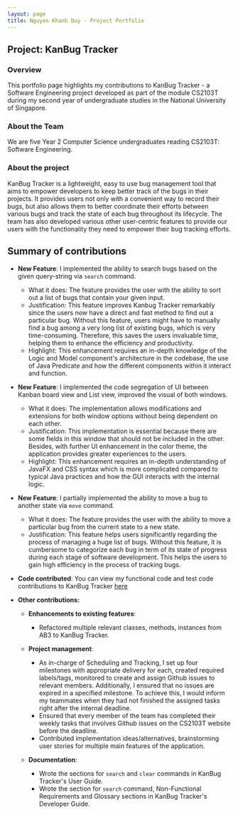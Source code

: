 ```yaml
---
layout: page
title: Nguyen Khanh Duy - Project Portfolio
---
```


## Project: KanBug Tracker

### Overview

This portfolio page highlights my contributions to KanBug Tracker - a Software Engineering project developed as part of the module CS2103T during my second year of undergraduate studies in the National University of Singapore. 

### About the Team

We are five Year 2 Computer Science undergraduates reading CS2103T: Software Engineering. 

### About the project

KanBug Tracker is a lightweight, easy to use bug management tool that aims to empower developers to keep better track of the bugs in their projects. It provides users not only with a convenient way to record their bugs, but also allows them to better coordinate their efforts between various bugs and track the state of each bug throughout its lifecycle. The team has also developed various other user-centric features to provide our users with the functionality they need to empower their bug tracking efforts. 

## Summary of contributions  

* **New Feature**: I implemented the ability to search bugs based on the given query-string via `search` command.  
  
  * What it does: The feature provides the user with the ability to sort out a list of bugs that contain your given input. 
  * Justification: This feature improves Kanbug Tracker remarkably since the users now have a direct and fast method 
to find out a particular bug. Without this feature, users might have to manually find a bug among a very long list of existing bugs,
which is very time-consuming. Therefore, this saves the users invaluable time, helping them to enhance the efficiency and productivity.
  * Highlight: This enhancement requires an in-depth knowledge of the Logic and Model component's architecture in the codebase,
the use of Java Predicate and how the different components within it interact and function.

  
* **New Feature**: I implemented the code segregation of UI between Kanban board view and List view, improved the visual of both windows.  

  * What it does: The implementation allows modifications and extensions for both window options without being dependent on each other.
  * Justification: This implementation is essential because there are some fields in this window that should not be included in the other.
Besides, with further UI enhancement in the color theme, the application provides greater experiences to the users.
  * Highlight: This enhancement requires an in-depth understanding of JavaFX and CSS syntax which is more complicated compared to typical Java practices
and how the GUI interacts with the internal logic.


* **New Feature**: I partially implemented the ability to move a bug to another state via `move` command.

  * What it does: The feature provides the user with the ability to move a particular bug from the current state to a new state.  
  * Justification: This feature helps users significantly regarding the process of managing a huge list of bugs.
Without this feature, it is cumbersome to categorize each bug in term of its state of progress during each stage of software development. 
This helps the users to gain high efficiency in the process of tracking bugs.  

* **Code contributed**: You can view my functional code and test code contributions to KanBug Tracker [here](https://nus-cs2103-ay2021s1.github.io/tp-dashboard/#breakdown=true&search=duynguyen24501&sort=groupTitle&sortWithin=title&since=2020-08-14&timeframe=commit&mergegroup=&groupSelect=groupByRepos&checkedFileTypes=docs~functional-code~test-code~other)

* **Other contributions:**

    * **Enhancements to existing features**:
         * Refactored multiple relevant classes, methods, instances from AB3 to KanBug Tracker.  
         
    * **Project management**:
         * As in-charge of Scheduling and Tracking, I set up four milestones with appropriate delivery for each, created required labels/tags, monitored to create and assign Github issues to relevant members. Additionally, I ensured that no issues are expired in a specified milestone. To achieve this, I would inform my teammates when they had not finished the assigned tasks right after the internal deadline.  
         * Ensured that every member of the team has completed their weekly tasks that involves Github issues on the CS2103T website before the deadline. 
         * Contributed implementation ideas/alternatives, brainstorming user stories for multiple main features of the application.
         
    * **Documentation**:
         * Wrote the sections for `search` and `clear` commands in KanBug Tracker's User Guide.
         * Wrote the section for `search` command, Non-Functional Requirements and Glossary sections in KanBug Tracker's Developer Guide.
  

  
